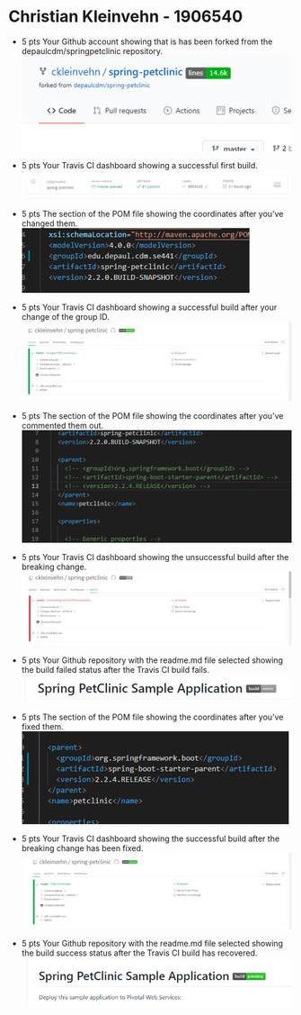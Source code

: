 # Christian Kleinvehn - 1906540

- 5 pts Your Github account showing that is has been forked from the depaulcdm/springpetclinic repository.
![Screen Capture #2](images/screenshot1.png)


- 5 pts Your Travis CI dashboard showing a successful first build.
![Screen Capture #2](images/screenshot2.png)


- 5 pts The section of the POM file showing the coordinates after you’ve changed them.
![Screen Capture #3](images/screenshot3.png)


- 5 pts Your Travis CI dashboard showing a successful build after your change of the group ID.
![Screen Capture #4](images/screenshot4.png)


- 5 pts The section of the POM file showing the coordinates after you’ve commented them out.
![Screen Capture #5](images/screenshot5.png)


- 5 pts Your Travis CI dashboard showing the unsuccessful build after the breaking change.
![Screen Capture #6](images/screenshot6.png)


- 5 pts Your Github repository with the readme.md file selected showing the build failed status after the Travis CI build fails.
![Screen Capture #7](images/screenshot7.png)


- 5 pts The section of the POM file showing the coordinates after you’ve fixed them.
![Screen Capture #8](images/screenshot8.png)


- 5 pts Your Travis CI dashboard showing the successful build after the breaking change has been fixed.
![Screen Capture #9](images/screenshot9.png)


- 5 pts Your Github repository with the readme.md file selected showing the build success status after the Travis CI build has recovered.
![Screen Capture #10](images/screenshot10.png)
